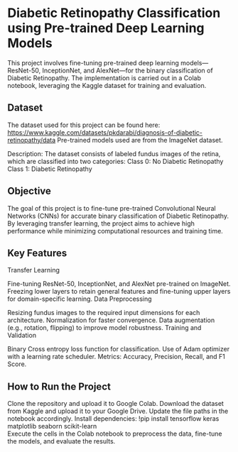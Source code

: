 # Diabetic Retinopathy Classification using Pre-trained Deep Learning Models

This project involves fine-tuning pre-trained deep learning models—ResNet-50, InceptionNet, and AlexNet—for the binary classification of Diabetic Retinopathy. The implementation is carried out in a Colab notebook, leveraging the Kaggle dataset for training and evaluation.

## Dataset
The dataset used for this project can be found here: 
https://www.kaggle.com/datasets/pkdarabi/diagnosis-of-diabetic-retinopathy/data
Pre-trained models used are from the ImageNet dataset.

Description: The dataset consists of labeled fundus images of the retina, which are classified into two categories:
Class 0: No Diabetic Retinopathy
Class 1: Diabetic Retinopathy

## Objective
The goal of this project is to fine-tune pre-trained Convolutional Neural Networks (CNNs) for accurate binary classification of Diabetic Retinopathy. By leveraging transfer learning, the project aims to achieve high performance while minimizing computational resources and training time.

## Key Features
Transfer Learning

Fine-tuning ResNet-50, InceptionNet, and AlexNet pre-trained on ImageNet.
Freezing lower layers to retain general features and fine-tuning upper layers for domain-specific learning.
Data Preprocessing

Resizing fundus images to the required input dimensions for each architecture.
Normalization for faster convergence.
Data augmentation (e.g., rotation, flipping) to improve model robustness.
Training and Validation

Binary Cross entropy loss function for classification.
Use of Adam optimizer with a learning rate scheduler.
Metrics: Accuracy, Precision, Recall, and F1 Score.

## How to Run the Project
Clone the repository and upload it to Google Colab.
Download the dataset from Kaggle and upload it to your Google Drive.
Update the file paths in the notebook accordingly.
Install dependencies:
!pip install tensorflow keras matplotlib seaborn scikit-learn  
Execute the cells in the Colab notebook to preprocess the data, fine-tune the models, and evaluate the results.


